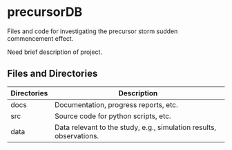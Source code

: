 # precursorDB
Files and code for investigating the precursor storm sudden commencement effect.

Need brief description of project.

## Files and Directories
Directories  | Description
------------- | ----------------
docs  | Documentation, progress reports, etc.
src   | Source code for python scripts, etc.
data  | Data relevant to the study, e.g., simulation results, observations.

